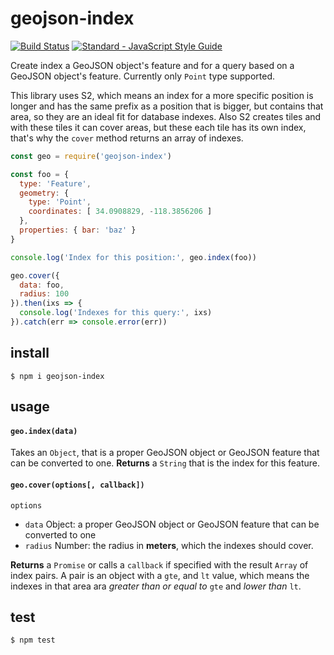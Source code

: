 # geojson-index

[![Build Status](https://travis-ci.org/gerhardberger/geojson-index.svg?branch=master)](https://travis-ci.org/gerhardberger/geojson-index) [![Standard - JavaScript Style Guide](https://img.shields.io/badge/code%20style-standard-brightgreen.svg)](http://standardjs.com/)

Create index a GeoJSON object's feature and for a query based on a GeoJSON
object's feature. Currently only `Point` type supported.

This library uses S2, which means an index for a more specific position is
longer and has the same prefix as a position that is bigger, but contains that
area, so they are an ideal fit for database indexes. Also S2 creates tiles and
with these tiles it can cover areas, but these each tile has its own index,
that's why the `cover` method returns an array of indexes.

``` js
const geo = require('geojson-index')

const foo = {
  type: 'Feature',
  geometry: {
    type: 'Point',
    coordinates: [ 34.0908829, -118.3856206 ]
  },
  properties: { bar: 'baz' }
}

console.log('Index for this position:', geo.index(foo))

geo.cover({
  data: foo,
  radius: 100
}).then(ixs => {
  console.log('Indexes for this query:', ixs)
}).catch(err => console.error(err))
```

## install

```
$ npm i geojson-index
```

## usage

#### `geo.index(data)`

Takes an `Object`, that is a proper GeoJSON object or GeoJSON feature that can be
converted to one. **Returns** a `String` that is the index for this feature.

#### `geo.cover(options[, callback])`

`options`
- `data` Object: a proper GeoJSON object or GeoJSON feature that can be
  converted to one
- `radius` Number: the radius in **meters**, which the indexes should cover.

**Returns** a `Promise` or calls a `callback` if specified with the result
`Array` of index pairs. A pair is an object with a `gte`, and `lt` value, which
means the indexes in that area ara *greater than or equal to* `gte` and *lower
than* `lt`.

## test

```
$ npm test
```

